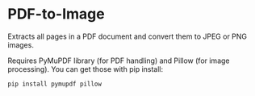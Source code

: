 # PDF-to-Image
Extracts all pages in a PDF document and convert them to JPEG or PNG images.

Requires PyMuPDF library (for PDF handling) and Pillow (for image processing). You can get those with pip install:
```
pip install pymupdf pillow
```
